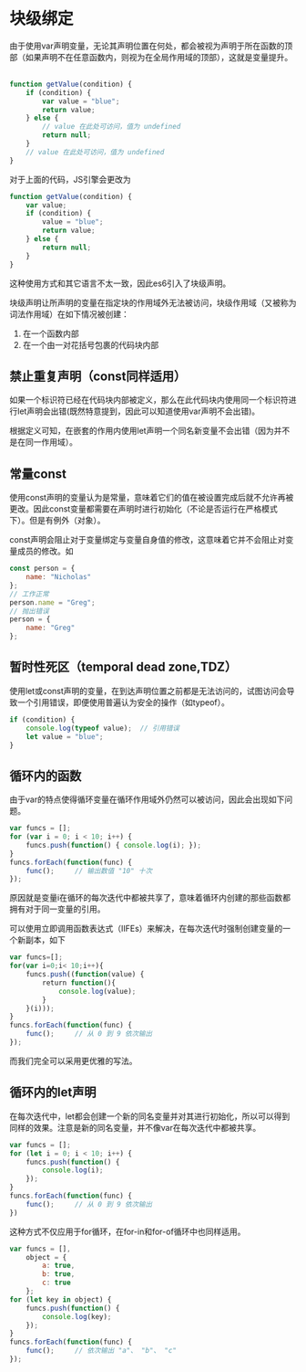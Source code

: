 # 块级绑定
由于使用var声明变量，无论其声明位置在何处，都会被视为声明于所在函数的顶部（如果声明不在任意函数内，则视为在全局作用域的顶部），这就是变量提升。  
``` javascript
function getValue(condition) {
    if (condition) {
        var value = "blue";
        return value;
    } else {
        // value 在此处可访问，值为 undefined
        return null;
    }
    // value 在此处可访问，值为 undefined
}
```
对于上面的代码，JS引擎会更改为
``` javascript
function getValue(condition) {
    var value;
    if (condition) {
        value = "blue";
        return value;
    } else {
        return null;
    }
}
```
这种使用方式和其它语言不太一致，因此es6引入了块级声明。

块级声明让所声明的变量在指定块的作用域外无法被访问，块级作用域（又被称为词法作用域）在如下情况被创建：
1. 在一个函数内部
2. 在一个由一对花括号包裹的代码块内部
## 禁止重复声明（const同样适用）
如果一个标识符已经在代码块内部被定义，那么在此代码块内使用同一个标识符进行let声明会出错(既然特意提到，因此可以知道使用var声明不会出错)。

根据定义可知，在嵌套的作用内使用let声明一个同名新变量不会出错（因为并不是在同一作用域）。
## 常量const
使用const声明的变量认为是常量，意味着它们的值在被设置完成后就不允许再被更改。因此const变量都需要在声明时进行初始化（不论是否运行在严格模式下）。但是有例外（对象）。

const声明会阻止对于变量绑定与变量自身值的修改，这意味着它并不会阻止对变量成员的修改。如
``` javascript
const person = {
    name: "Nicholas"
};
// 工作正常
person.name = "Greg";
// 抛出错误
person = {
    name: "Greg"
};
```
## 暂时性死区（temporal dead zone,TDZ）
使用let或const声明的变量，在到达声明位置之前都是无法访问的，试图访问会导致一个引用错误，即便使用普遍认为安全的操作（如typeof）。
``` javascript
if (condition) {
    console.log(typeof value);  // 引用错误
    let value = "blue";
}
```
## 循环内的函数
由于var的特点使得循环变量在循环作用域外仍然可以被访问，因此会出现如下问题。
``` javascript
var funcs = [];
for (var i = 0; i < 10; i++) {
    funcs.push(function() { console.log(i); });
}
funcs.forEach(function(func) {
    func();     // 输出数值 "10" 十次
});
```
原因就是变量i在循环的每次迭代中都被共享了，意味着循环内创建的那些函数都拥有对于同一变量的引用。

可以使用立即调用函数表达式（IIFEs）来解决，在每次迭代时强制创建变量的一个新副本，如下
``` javascript
var funcs=[];
for(var i=0;i< 10;i++){
    funcs.push((function(value) {
        return function(){
            console.log(value);
        }
    }(i)));
}
funcs.forEach(function(func) {
    func();     // 从 0 到 9 依次输出
});
```
而我们完全可以采用更优雅的写法。
## 循环内的let声明
在每次迭代中，let都会创建一个新的同名变量并对其进行初始化，所以可以得到同样的效果。注意是新的同名变量，并不像var在每次迭代中都被共享。
``` javascript
var funcs = [];
for (let i = 0; i < 10; i++) {
    funcs.push(function() {
        console.log(i);
    });
}
funcs.forEach(function(func) {
    func();     // 从 0 到 9 依次输出
})
```
这种方式不仅应用于for循环，在for-in和for-of循环中也同样适用。
``` javascript
var funcs = [],
    object = {
        a: true,
        b: true,
        c: true
    };
for (let key in object) {
    funcs.push(function() {
        console.log(key);
    });
}
funcs.forEach(function(func) {
    func();     // 依次输出 "a"、 "b"、 "c"
});
```
